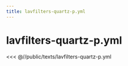 ```yaml
---
title: lavfilters-quartz-p.yml
---
```


# lavfilters-quartz-p.yml

<script setup>
import DownloadButton from '@components/DownloadButton.vue'
</script>

<DownloadButton
  filePath="texts/lavfilters-quartz-p.yml"
/>

<<< @//public/texts/lavfilters-quartz-p.yml
